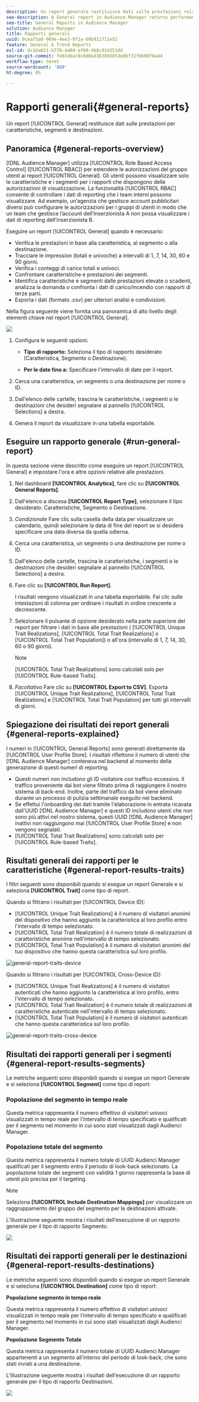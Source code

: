 ```yaml
---
description: Un report generale restituisce dati sulle prestazioni relativi a caratteristiche, segmenti e destinazioni.
seo-description: A General report in Audience Manager returns performance data on traits, segments, and destinations.
seo-title: General Reports in Audience Manager
solution: Audience Manager
title: Rapporti generali
uuid: 0cea75a0-969e-4ee3-971a-60b911711e52
feature: General & Trend Reports
exl-id: dc16a821-b776-4a04-af60-4b8c914253dd
source-git-commit: fe01ebac8c0d0ad3630d3853e0bf32f0b00f6a44
workflow-type: tm+mt
source-wordcount: '860'
ht-degree: 0%

---
```


# Rapporti generali{#general-reports}

Un report [!UICONTROL General] restituisce dati sulle prestazioni per caratteristiche, segmenti e destinazioni.

## Panoramica {#general-reports-overview}

<!-- 

c_general_reports.xml

 -->

[!DNL Audience Manager] utilizza [!UICONTROL Role Based Access Control] ([!UICONTROL RBAC]) per estendere le autorizzazioni del gruppo utenti ai report [!UICONTROL General]. Gli utenti possono visualizzare solo le caratteristiche e i segmenti per i rapporti che dispongono delle autorizzazioni di visualizzazione. La funzionalità [!UICONTROL RBAC] consente di controllare i dati di reporting che i team interni possono visualizzare. Ad esempio, un’agenzia che gestisce account pubblicitari diversi può configurare le autorizzazioni per i gruppi di utenti in modo che un team che gestisce l’account dell’inserzionista A non possa visualizzare i dati di reporting dell’inserzionista B.

Eseguire un report [!UICONTROL General] quando è necessario:

* Verifica le prestazioni in base alla caratteristica, al segmento o alla destinazione.
* Tracciare le impression (totali e univoche) a intervalli di 1, 7, 14, 30, 60 e 90 giorni.
* Verifica i conteggi di carico totali e univoci.
* Confrontare caratteristiche e prestazioni dei segmenti.
* Identifica caratteristiche e segmenti dalle prestazioni elevate o scadenti, analizza la domanda o confronta i dati di carico/incendio con rapporti di terze parti.
* Esporta i dati (formato .csv) per ulteriori analisi e condivisioni.

Nella figura seguente viene fornita una panoramica di alto livello degli elementi chiave nel report [!UICONTROL General].

![](assets/general_reports.png)

1. Configura le seguenti opzioni:

   * **Tipo di rapporto:** Seleziona il tipo di rapporto desiderato (Caratteristica, Segmento o Destinazione).

   * **Per le date fino a:** Specificare l&#39;intervallo di date per il report.

2. Cerca una caratteristica, un segmento o una destinazione per nome o ID.
3. Dall&#39;elenco delle cartelle, trascina le caratteristiche, i segmenti o le destinazioni che desideri segnalare al pannello [!UICONTROL Selections] a destra.
4. Genera il report da visualizzare in una tabella esportabile.

## Eseguire un rapporto generale {#run-general-report}

In questa sezione viene descritto come eseguire un report [!UICONTROL General] e impostare l&#39;ora e altre opzioni relative alle prestazioni.

<!-- 

t_run_general_report.xml

 -->

1. Nel dashboard **[!UICONTROL Analytics]**, fare clic su **[!UICONTROL General Reports]**.
1. Dall&#39;elenco a discesa **[!UICONTROL Report Type]**, selezionare il tipo desiderato: Caratteristiche, Segmento o Destinazione.
1. *Condizionale* Fare clic sulla casella della data per visualizzare un calendario, quindi selezionare la data di fine del report se si desidera specificare una data diversa da quella odierna.
1. Cerca una caratteristica, un segmento o una destinazione per nome o ID.
1. Dall&#39;elenco delle cartelle, trascina le caratteristiche, i segmenti o le destinazioni che desideri segnalare al pannello [!UICONTROL Selections] a destra.
1. Fare clic su **[!UICONTROL Run Report]**.

   I risultati vengono visualizzati in una tabella esportabile. Fai clic sulle intestazioni di colonna per ordinare i risultati in ordine crescente o decrescente.
1. Selezionare il pulsante di opzione desiderato nella parte superiore del report per filtrare i dati in base alle prestazioni ( [!UICONTROL Unique Trait Realizations], [!UICONTROL Total Trait Realizations] o [!UICONTROL Total Trait Population]) o all&#39;ora (intervallo di 1, 7, 14, 30, 60 o 90 giorni).

   >[!NOTE]
   >
   >[!UICONTROL Total Trait Realizations] sono calcolati solo per [!UICONTROL Rule-based Traits].

1. *Facoltativo* Fare clic su **[!UICONTROL Export to CSV]**. Esporta [!UICONTROL Unique Trait Realizations], [!UICONTROL Total Trait Realizations] e [!UICONTROL Total Trait Population] per tutti gli intervalli di giorni.

## Spiegazione dei risultati dei report generali {#general-reports-explained}

I numeri in [!UICONTROL General Reports] sono generati direttamente da [!UICONTROL User Profile Store]. I risultati riflettono il numero di utenti che [!DNL Audience Manager] conteneva nel backend al momento della generazione di questi numeri di reporting.

* Questi numeri non includono gli ID visitatore con traffico eccessivo. Il traffico proveniente dai bot viene filtrato prima di raggiungere il nostro sistema di back-end. Inoltre, parte del traffico da bot viene eliminato durante un processo di pulizia settimanale eseguito nel backend.
* Se effettui l&#39;onboarding dei dati tramite l&#39;elaborazione in entrata ricavata dall&#39;UUID [!DNL Audience Manager] e questi ID includono utenti che non sono più attivi nel nostro sistema, questi UUID [!DNL Audience Manager] inattivi non raggiungono mai [!UICONTROL User Profile Store] e non vengono segnalati.
* [!UICONTROL Total Trait Realizations] sono calcolati solo per [!UICONTROL Rule-based Traits].

## Risultati generali dei rapporti per le caratteristiche {#general-report-results-traits}

I filtri seguenti sono disponibili quando si esegue un report Generale e si seleziona **[!UICONTROL Trait]** come tipo di report.

Quando si filtrano i risultati per [!UICONTROL Device ID]:

* [!UICONTROL Unique Trait Realizations] è il numero di visitatori anonimi del dispositivo che hanno aggiunto la caratteristica al loro profilo entro l&#39;intervallo di tempo selezionato.
* [!UICONTROL Total Trait Realization] è il numero totale di realizzazioni di caratteristiche anonime nell&#39;intervallo di tempo selezionato.
* [!UICONTROL Total Trait Population] è il numero di visitatori anonimi del tuo dispositivo che hanno questa caratteristica sul loro profilo.

![general-report-traits-device](assets/general-report-traits-deviceid.png)

Quando si filtrano i risultati per [!UICONTROL Cross-Device ID]:

* [!UICONTROL Unique Trait Realizations] è il numero di visitatori autenticati che hanno aggiunto la caratteristica al loro profilo, entro l&#39;intervallo di tempo selezionato.
* [!UICONTROL Total Trait Realization] è il numero totale di realizzazioni di caratteristiche autenticate nell&#39;intervallo di tempo selezionato.
* [!UICONTROL Total Trait Population] è il numero di visitatori autenticati che hanno questa caratteristica sul loro profilo.

![general-report-traits-cross-device](assets/general-report-traits-cross-device.png)

<!-- 
### Unique Trait Realizations

This metric represents the unique number of [Audience Manager Unique User IDs (UUID)](../reference/ids-in-aam.md) that qualified for the trait in your selected time range. For example, if a user visited your homepage three times on 10/1, you would see one Unique Trait Realization.

### Total Trait Realizations

This metric represents the total amount of trait fires for the trait in your selected time range. For example, if a user visited your homepage, then navigated to your tech news and your sports news sections, they would appear in the General Report as three total trait realizations, and one unique trait realization.

### Total Trait Population

This metric represents the total amount of Audience Manager UUIDs that are currently qualified for the trait. Use this number to understand the total amount of users you could use for segmentation and targeting. Typically, users remain part of a trait for [120 days](../features/traits/create-onboarded-rule-based-traits.md#set-expiration-interval). For example, a user visiting your homepage three times today and never returning afterwards, would remain as a user in this population every day until 120 days from now. At the 120 day mark, they would be removed from the population. Read our [Trait and Segment Qualification Reference](../features/traits/trait-and-segment-qualification-reference.md) for more examples on the difference between Unique Trait Realizations and Total Trait Population.

The illustration below shows the results of running a general report for the Trait report type. -->
<!-- 
![](assets/general_reports_metrics.png) -->


## Risultati dei rapporti generali per i segmenti {#general-report-results-segments}

Le metriche seguenti sono disponibili quando si esegue un report Generale e si seleziona **[!UICONTROL Segment]** come tipo di report:

### Popolazione del segmento in tempo reale

Questa metrica rappresenta il numero effettivo di visitatori univoci visualizzati in tempo reale per l’intervallo di tempo specificato e qualificati per il segmento nel momento in cui sono stati visualizzati dagli Audienci Manager.

### Popolazione totale del segmento

Questa metrica rappresenta il numero totale di UUID Audienci Manager qualificati per il segmento entro il periodo di look-back selezionato. La popolazione totale dei segmenti con validità 1 giorno rappresenta la base di utenti più precisa per il targeting.

>[!NOTE]
>
>Seleziona **[!UICONTROL Include Destination Mappings]** per visualizzare un raggruppamento del gruppo del segmento per le destinazioni attivate.

L’illustrazione seguente mostra i risultati dell’esecuzione di un rapporto generale per il tipo di rapporto Segmento.

![](assets/general_reports_segment_metrics.png)

## Risultati dei rapporti generali per le destinazioni {#general-report-results-destinations}

Le metriche seguenti sono disponibili quando si esegue un report Generale e si seleziona **[!UICONTROL Destination]** come tipo di report:

**Popolazione segmento in tempo reale**

Questa metrica rappresenta il numero effettivo di visitatori univoci visualizzati in tempo reale per l’intervallo di tempo specificato e qualificati per il segmento nel momento in cui sono stati visualizzati dagli Audienci Manager.

**Popolazione Segmento Totale**

Questa metrica rappresenta il numero totale di UUID Audienci Manager appartenenti a un segmento all’interno del periodo di look-back, che sono stati inviati a una destinazione.

L’illustrazione seguente mostra i risultati dell’esecuzione di un rapporto generale per il tipo di rapporto Destinazioni.

![](assets/general_reports_destinations.png)
